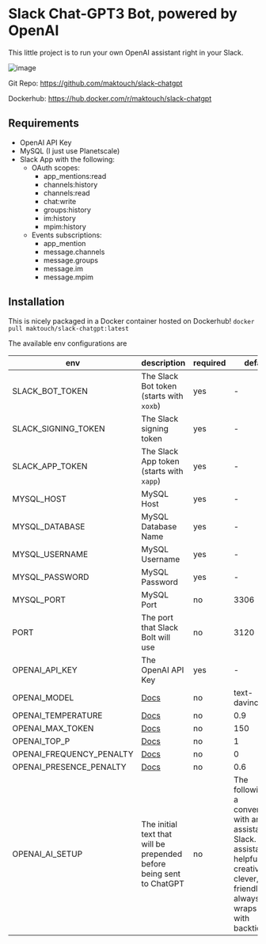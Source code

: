 # Slack Chat-GPT3 Bot, powered by OpenAI

This little project is to run your own OpenAI assistant right in your Slack. 

![image](https://user-images.githubusercontent.com/1134251/221939383-10f3f638-099c-40b4-a562-1c2c90aec7a8.png)

Git Repo: <https://github.com/maktouch/slack-chatgpt>

Dockerhub: <https://hub.docker.com/r/maktouch/slack-chatgpt>

## Requirements 

- OpenAI API Key
- MySQL (I just use Planetscale)
- Slack App with the following:
  - OAuth scopes:
    - app_mentions:read
    - channels:history
    - channels:read
    - chat:write
    - groups:history
    - im:history
    - mpim:history
  - Events subscriptions:
    - app_mention
    - message.channels
    - message.groups
    - message.im
    - message.mpim

## Installation

This is nicely packaged in a Docker container hosted on Dockerhub! 
`docker pull maktouch/slack-chatgpt:latest`

The available env configurations are 

| env | description | required | default |
| --- | ------------| ---------| --------|
| SLACK_BOT_TOKEN | The Slack Bot token (starts with `xoxb`) | yes | - 
| SLACK_SIGNING_TOKEN | The Slack signing token | yes | -
| SLACK_APP_TOKEN | The Slack App token (starts with `xapp`) | yes | -
| MYSQL_HOST | MySQL Host | yes | -
| MYSQL_DATABASE | MySQL Database Name | yes | -
| MYSQL_USERNAME | MySQL Username | yes | -
| MYSQL_PASSWORD | MySQL Password | yes | -
| MYSQL_PORT | MySQL Port | no | 3306
| PORT | The port that Slack Bolt will use | no | 3120
| OPENAI_API_KEY | The OpenAI API Key | yes | -
| OPENAI_MODEL | [Docs](https://platform.openai.com/docs/api-reference/completions/create#completions/create-model) | no | text-davinci-003
| OPENAI_TEMPERATURE | [Docs](https://platform.openai.com/docs/api-reference/completions/create#completions/create-model) | no | 0.9
| OPENAI_MAX_TOKEN | [Docs](https://platform.openai.com/docs/api-reference/completions/create#completions/create-model) | no | 150
| OPENAI_TOP_P | [Docs](https://platform.openai.com/docs/api-reference/completions/create#completions/create-model) | no | 1
| OPENAI_FREQUENCY_PENALTY | [Docs](https://platform.openai.com/docs/api-reference/completions/create#completions/create-model) | no | 0
| OPENAI_PRESENCE_PENALTY | [Docs](https://platform.openai.com/docs/api-reference/completions/create#completions/create-model) | no | 0.6
| OPENAI_AI_SETUP | The initial text that will be prepended before being sent to ChatGPT | no | The following is a conversation with an AI assistant on Slack. The assistant is helpful, creative, clever, very friendly, and always wraps code with backticks.

